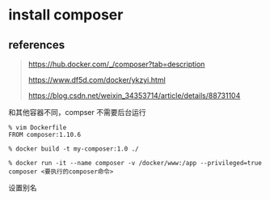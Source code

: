 # install composer

## references

> https://hub.docker.com/_/composer?tab=description
>
> https://www.df5d.com/docker/ykzyi.html
>
> https://blog.csdn.net/weixin_34353714/article/details/88731104

和其他容器不同，compser 不需要后台运行

```
% vim Dockerfile
FROM composer:1.10.6

% docker build -t my-composer:1.0 ./
```

```
% docker run -it --name composer -v /docker/www:/app --privileged=true composer <要执行的composer命令>
```

设置别名

```

```


